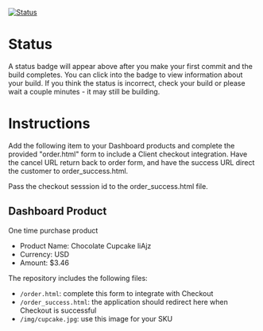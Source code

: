 [![Status](https://img.shields.io/badge/status-BUILDING%20COMMIT:%20b40d6e41d02cfc82c378994ee985cb6abce0f237-yellow.svg)](https://github.com/crowdbotics-challenges/bakery_scaffold_0siyrTLvKD5aSYRC/commit/b40d6e41d02cfc82c378994ee985cb6abce0f237)




# Status

A status badge will appear above after you make your first commit and the build completes. You can click into the badge to view information about your build. If you think the status is incorrect, check your build or please wait a couple minutes - it may still be building.

# Instructions

Add the following item to your Dashboard products and complete the provided "order.html" form to include a Client checkout integration. Have the cancel URL return back to order form, and have the success URL direct the customer to order_success.html.

Pass the checkout sesssion id to the order_success.html file.

## Dashboard Product
One time purchase product
* Product Name: Chocolate Cupcake liAjz
* Currency: USD
* Amount: $3.46

The repository includes the following files:
* `/order.html`: complete this form to integrate with Checkout
* `/order_success.html`: the application should redirect here when Checkout is successful
* `/img/cupcake.jpg`: use this image for your SKU
